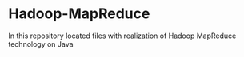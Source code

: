 # Hadoop-MapReduce
 In this repository located files with realization of Hadoop MapReduce technology on Java
